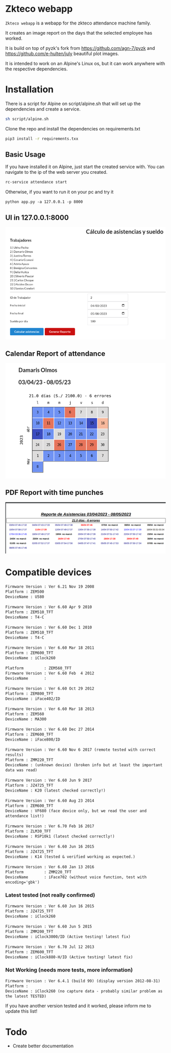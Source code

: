 # Zkteco webapp



`Zkteco webapp` is a webapp for the zkteco attendance machine family.

It creates an image report on the days that the selected employee has worked.

It is build on top of pyzk's fork from https://github.com/agn-7/pyzk and https://github.com/e-hulten/july beautiful plot images.

It is intended to work on an Alpine's Linux os, but it can work anywhere with the respective dependencies.




# Installation 


There is a script for Alpine on script/alpine.sh that will set up the dependencies and create a service.
``` bash
sh script/alpine.sh
```

Clone the repo and install the dependencies on requirements.txt
``` bash
pip3 install -r requirements.txx
```


## Basic Usage

If you have installed it on Alpine, just start the created service with.
You can navigate to the ip of the web server you created.
```bash
rc-service attendance start
```

Otherwise, if you want to run it on your pc and try it
```commandline
python app.py -a 127.0.0.1 -p 8000
```

## UI in 127.0.0.1:8000
![alt text](./images/ui.png)

## Calendar Report of attendance
![alt text](./images/july-image.png)

## PDF Report with time punches
![alt text](./images/pdf-report.png)

# Compatible devices

```
Firmware Version : Ver 6.21 Nov 19 2008
Platform : ZEM500
DeviceName : U580

Firmware Version : Ver 6.60 Apr 9 2010
Platform : ZEM510_TFT
DeviceName : T4-C

Firmware Version : Ver 6.60 Dec 1 2010
Platform : ZEM510_TFT
DeviceName : T4-C

Firmware Version : Ver 6.60 Mar 18 2011
Platform : ZEM600_TFT
DeviceName : iClock260

Platform         : ZEM560_TFT
Firmware Version : Ver 6.60 Feb  4 2012
DeviceName       :

Firmware Version : Ver 6.60 Oct 29 2012
Platform : ZEM800_TFT
DeviceName : iFace402/ID

Firmware Version : Ver 6.60 Mar 18 2013
Platform : ZEM560
DeviceName : MA300

Firmware Version : Ver 6.60 Dec 27 2014
Platform : ZEM600_TFT
DeviceName : iFace800/ID

Firmware Version : Ver 6.60 Nov 6 2017 (remote tested with correct results)
Platform : ZMM220_TFT
DeviceName : (unknown device) (broken info but at least the important data was read)

Firmware Version : Ver 6.60 Jun 9 2017
Platform : JZ4725_TFT
DeviceName : K20 (latest checked correctly!)

Firmware Version : Ver 6.60 Aug 23 2014 
Platform : ZEM600_TFT
DeviceName : VF680 (face device only, but we read the user and attendance list!)

Firmware Version : Ver 6.70 Feb 16 2017
Platform : ZLM30_TFT
DeviceName : RSP10k1 (latest checked correctly!)

Firmware Version : Ver 6.60 Jun 16 2015
Platform : JZ4725_TFT
DeviceName : K14 (tested & verified working as expected.)

Firmware Version : Ver 6.60 Jan 13 2016
Platform         : ZMM220_TFT
DeviceName       : iFace702 (without voice function, test with encoding='gbk')
```



### Latest tested (not really confirmed)

```
Firmware Version : Ver 6.60 Jun 16 2015
Platform : JZ4725_TFT
DeviceName : iClock260

Firmware Version : Ver 6.60 Jun 5 2015
Platform : ZMM200_TFT
DeviceName : iClock3000/ID (Active testing! latest fix)

Firmware Version : Ver 6.70 Jul 12 2013
Platform : ZEM600_TFT
DeviceName : iClock880-H/ID (Active testing! latest fix)
```

### Not Working (needs more tests, more information)

```
Firmware Version : Ver 6.4.1 (build 99) (display version 2012-08-31)
Platform : 
DeviceName : iClock260 (no capture data - probably similar problem as the latest TESTED)
```

If you have another version tested and it worked, please inform me to update this list!

# Todo

* Create better documentation

